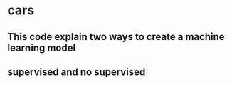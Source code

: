 # cars
## This code explain two ways to create a machine learning model
## supervised and no supervised